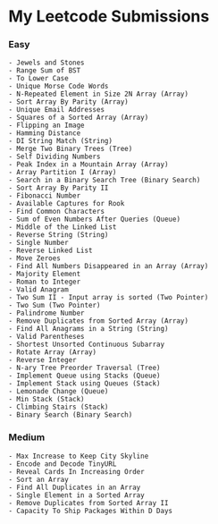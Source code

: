 # My Leetcode Submissions

### Easy

	- Jewels and Stones
	- Range Sum of BST
	- To Lower Case
	- Unique Morse Code Words
	- N-Repeated Element in Size 2N Array (Array)
	- Sort Array By Parity (Array)
	- Unique Email Addresses
	- Squares of a Sorted Array (Array)
	- Flipping an Image
	- Hamming Distance 
	- DI String Match (String)
	- Merge Two Binary Trees (Tree)
	- Self Dividing Numbers 
	- Peak Index in a Mountain Array (Array)
	- Array Partition I (Array)
	- Search in a Binary Search Tree (Binary Search)
	- Sort Array By Parity II
	- Fibonacci Number  
	- Available Captures for Rook  
	- Find Common Characters 
	- Sum of Even Numbers After Queries (Queue)
	- Middle of the Linked List 
	- Reverse String (String)
	- Single Number 
	- Reverse Linked List 
	- Move Zeroes    
	- Find All Numbers Disappeared in an Array (Array)
	- Majority Element 
	- Roman to Integer  
	- Valid Anagram 
	- Two Sum II - Input array is sorted (Two Pointer)
	- Two Sum (Two Pointer)
	- Palindrome Number 
	- Remove Duplicates from Sorted Array (Array)
	- Find All Anagrams in a String (String)
	- Valid Parentheses 
	- Shortest Unsorted Continuous Subarray
	- Rotate Array (Array)
	- Reverse Integer 
	- N-ary Tree Preorder Traversal (Tree)
	- Implement Queue using Stacks (Queue)
	- Implement Stack using Queues (Stack)
	- Lemonade Change (Queue)
	- Min Stack (Stack)
	- Climbing Stairs (Stack)
	- Binary Search (Binary Search)
  
### Medium
	
	- Max Increase to Keep City Skyline
	- Encode and Decode TinyURL
	- Reveal Cards In Increasing Order
	- Sort an Array   
	- Find All Duplicates in an Array 
	- Single Element in a Sorted Array
	- Remove Duplicates from Sorted Array II 
	- Capacity To Ship Packages Within D Days